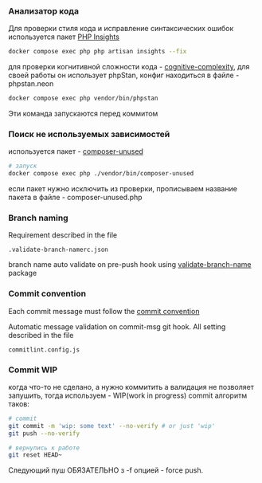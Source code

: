 ### Анализатор кода
Для проверки стиля кода и исправление синтаксических ошибок используется пакет [PHP Insights](https://phpinsights.com/)
```sh 
docker compose exec php php artisan insights --fix
```
для проверки когнитивной сложности кода - [cognitive-complexity](https://github.com/TomasVotruba/cognitive-complexity/?tab=readme-ov-file),
для своей работы он использует phpStan, конфиг находиться в файле - phpstan.neon
```sh 
docker compose exec php vendor/bin/phpstan
```
Эти команда запускаются перед коммитом

### Поиск не используемых зависимостей
используется пакет - [composer-unused](https://github.com/composer-unused/composer-unused/)
```sh
# запуск
docker compose exec php ./vendor/bin/composer-unused
```
если пакет нужно исключить из проверки, прописываем название пакета в файле - composer-unused.php
### Branch naming
Requirement described in the file
```
.validate-branch-namerc.json
```
branch name auto validate on pre-push hook using
[validate-branch-name](https://www.npmjs.com/package/validate-branch-name
) package

### Commit convention
Each commit message must follow the [commit convention](https://www.conventionalcommits.org/)

Automatic message validation on commit-msg git hook.
All setting described in the file
```
commitlint.config.js
```
### Commit WIP
когда что-то не сделано, а нужно коммитить а валидация не позволяет запушить,
тогда используем - WIP(work in progress) commit
алгоритм таков:
```sh
# commit 
git commit -m 'wip: some text' --no-verify # or just 'wip'  
git push --no-verify
```
```sh
# вернулись к работе
git reset HEAD~
```
Следующий пуш ОБЯЗАТЕЛЬНО з -f опцией - force push.

